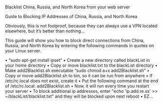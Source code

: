 Blacklist China, Russia, and North Korea from your web server

Guide to Blocking IP Addresses of China, Russia, and North Korea

Obviously, this is not foolproof, because they can always use a VPN located elsewhere, but it’s better than nothing…

This guide will show you how to block direct connections from China, Russia, and North Korea by entering the following commands in quotes on your Linux server.

• “sudo apt-get install ipset”
• Create a new directory called blackList in your home directory
• Copy or move blacklist.txt to the blackList directory
• Make add2Blacklist.sh executable “sudo chmod a+x add2Blacklist.sh”
• Copy or move add2Blacklist.sh to bin, so it can be run from anywhere
• If /etc/rc.local does not exist, create it
• Put the following command at the end of /etc/rc.local: add2Blacklist.sh
• Now, it will run every time you restart your server
• To block additional ip addresses, enter "echo 'ip.add.re.ss' >> ~/blackList/blacklist.txt" and they will be blocked upon next reboot
• EZ...

